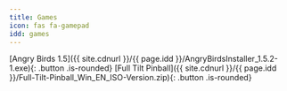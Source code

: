 ```yaml
---
title: Games
icon: fas fa-gamepad
idd: games
---
```

[Angry Birds 1.5]({{ site.cdnurl }}/{{ page.idd }}/AngryBirdsInstaller_1.5.2-1.exe){: .button .is-rounded}
[Full Tilt Pinball]({{ site.cdnurl }}/{{ page.idd }}/Full-Tilt-Pinball_Win_EN_ISO-Version.zip){: .button .is-rounded}